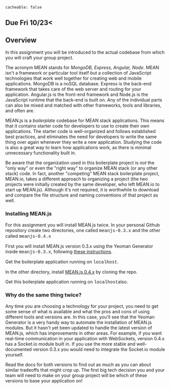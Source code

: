 ```
cacheable: false
```
## **Due  Fri 10/23<**

## Overview

In this assignment you will be introduced to the actual codebase from which you will craft your group project.

The acronym MEAN stands for <em>MongoDB, Express, Angular, Node</em>. MEAN isn't a framework or particular tool itself but a collection of JavaScript technologies that work well together for creating web and mobile applications. MongoDB is a noSQL database. Express is the back-end framework that takes care of the web server and routing for your application. Angular.js is the front-end framework and Node.js is the JavaScript runtime that the back-end is built on. Any of the individual parts can also be mixed and matched with other frameworks, tools and libraries, and often are.

MEAN.js is a <em>boilerplate</em> codebase for MEAN stack applications. This means that it contains starter code for developers to use to create their own applications. The starter code is well-organized and follows established best practices, and eliminates the need for developers to write the same thing over again whenever they write a new application. Studying the code is also a great way to learn how applications work, as there is minimal unnecessary functionality built in.

Be aware that the organization used in this boilerplate project is *not* the "only way" or even the "right way" to organize MEAN stack (or any other stack) code. In fact, another "competing" MEAN stack boilerplate project, MEAN.io, takes a different approach to organizing a project (the two projects were initially created by the same developer, who left MEAN.io to start up MEAN.js). Although it's not required, it is worthwhile to download and compare the file structure and naming conventions of that project as well.

### Installing MEAN.js

For this assignment you will install MEAN.js twice. In your personal Github repository create two directories, one called <span style="font-family: 'Courier New', Courier, 'Lucida Sans Typewriter', 'Lucida Typewriter', monospace;">meanjs-0.3.x</span> and the other called <span style="font-family: 'Courier New', Courier, 'Lucida Sans Typewriter', 'Lucida Typewriter', monospace;">meanjs-0.4.x</span>

First you will install MEAN.js version 0.3.x using the Yeoman Generator inside <span style="font-family: 'Courier New', Courier, 'Lucida Sans Typewriter', 'Lucida Typewriter', monospace;">meanjs-0.3.x</span>, following
[these instructions](http://meanjs.org/generator.html).

Get the boilerplate application running on <span style="font-family: 'Courier New', Courier, 'Lucida Sans Typewriter', 'Lucida Typewriter', monospace;">localhost</span>.

In the other directory, install
[MEAN.js 0.4.x](https://github.com/meanjs/mean) by cloning the repo.

Get this boilerplate application running on <span style="font-family: 'Courier New', Courier, 'Lucida Sans Typewriter', 'Lucida Typewriter', monospace;">localhost</span>also.

### Why do the same thing twice?

Any time you are choosing a technology for your project, you need to get some sense of what is available and what the pros and cons of using different tools and versions are. In this case, you'll see that the Yeoman Generator is a very handy way to automate the installation of MEAN.js modules. But it hasn't yet been updated to handle the latest version of MEAN.js, which has improvements in other areas. For example, if you want real-time communication in your application with WebSockets, version 0.4.x has a Socket.io module built in. If you use the more stable and well-documented version 0.3.x you would need to integrate the Socket.io module yourself.

Read the docs for both versions to find out as much as you can about similar tradeoffs that might crop up. The first big tech decision you and your team will need to make on your group project will be which of these versions to base your application on!
